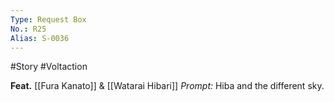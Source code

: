 ```yaml
---
Type: Request Box
No.: R25
Alias: S-0036
---
```

#Story #Voltaction 

**Feat.** [[Fura Kanato]] & [[Watarai Hibari]]
*Prompt:* Hiba and the different sky.

